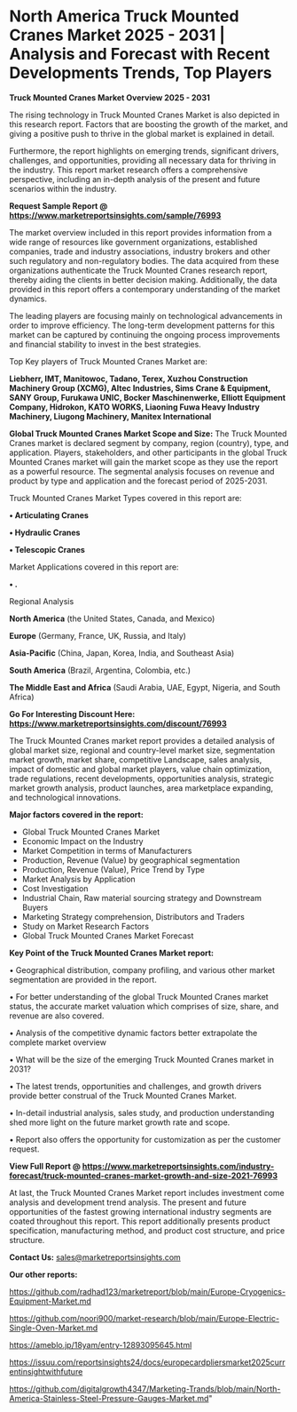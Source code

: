 # North America Truck Mounted Cranes Market 2025 - 2031 | Analysis and Forecast with Recent Developments Trends, Top Players

<Strong> Truck Mounted Cranes Market Overview 2025 - 2031</strong>

The rising technology in Truck Mounted Cranes Market is also depicted in this research report. Factors that are boosting the growth of the market, and giving a positive push to thrive in the global market is explained in detail.

Furthermore, the report highlights on emerging trends, significant drivers, challenges, and opportunities, providing all necessary data for thriving in the industry. This report market research offers a comprehensive perspective, including an in-depth analysis of the present and future scenarios within the industry.

<strong>Request Sample Report @ <a href=https://www.marketreportsinsights.com/sample/76993>https://www.marketreportsinsights.com/sample/76993</a></strong>

The market overview included in this report provides information from a wide range of resources like government organizations, established companies, trade and industry associations, industry brokers and other such regulatory and non-regulatory bodies. The data acquired from these organizations authenticate the Truck Mounted Cranes research report, thereby aiding the clients in better decision making. Additionally, the data provided in this report offers a contemporary understanding of the market dynamics.

The leading players are focusing mainly on technological advancements in order to improve efficiency. The long-term development patterns for this market can be captured by continuing the ongoing process improvements and financial stability to invest in the best strategies.

Top Key players of Truck Mounted Cranes Market are:

<strong>Liebherr, IMT, Manitowoc, Tadano, Terex, Xuzhou Construction Machinery Group (XCMG), Altec Industries, Sims Crane & Equipment, SANY Group, Furukawa UNIC, Bocker Maschinenwerke, Elliott Equipment Company, Hidrokon, KATO WORKS, Liaoning Fuwa Heavy Industry Machinery, Liugong Machinery, Manitex International</strong>

<strong><b>Global Truck Mounted Cranes Market Scope and Size:</b></strong>
The Truck Mounted Cranes market is declared segment by company, region (country), type, and application. Players, stakeholders, and other participants in the global Truck Mounted Cranes market will gain the market scope as they use the report as a powerful resource. The segmental analysis focuses on revenue and product by type and application and the forecast period of 2025-2031.

Truck Mounted Cranes Market Types covered in this report are:

<strong>• Articulating Cranes

• Hydraulic Cranes

• Telescopic Cranes</strong>

Market Applications covered in this report are:

<strong>• .</strong> 

Regional Analysis

<strong>North America</strong> (the United States, Canada, and Mexico)

<strong>Europe</strong> (Germany, France, UK, Russia, and Italy)

<strong>Asia-Pacific</strong> (China, Japan, Korea, India, and Southeast Asia)

<strong>South America</strong> (Brazil, Argentina, Colombia, etc.)

<strong>The Middle East and Africa</strong> (Saudi Arabia, UAE, Egypt, Nigeria, and South Africa)

<strong>Go For Interesting Discount Here: <a href=https://www.marketreportsinsights.com/discount/76993>https://www.marketreportsinsights.com/discount/76993</a></strong>

The Truck Mounted Cranes market report provides a detailed analysis of global market size, regional and country-level market size, segmentation market growth, market share, competitive Landscape, sales analysis, impact of domestic and global market players, value chain optimization, trade regulations, recent developments, opportunities analysis, strategic market growth analysis, product launches, area marketplace expanding, and technological innovations.

<strong><b>Major factors covered in the report:</b></strong>
<ul>
  <li>Global Truck Mounted Cranes Market </li>
  <li>Economic Impact on the Industry</li>
  <li>Market Competition in terms of Manufacturers</li>
  <li>Production, Revenue (Value) by geographical segmentation</li>
  <li>Production, Revenue (Value), Price Trend by Type</li>
  <li>Market Analysis by Application</li>
  <li>Cost Investigation</li>
  <li>Industrial Chain, Raw material sourcing strategy and Downstream Buyers</li>
  <li>Marketing Strategy comprehension, Distributors and Traders</li>
  <li>Study on Market Research Factors</li>
  <li>Global Truck Mounted Cranes Market Forecast</li>
</ul>

<strong><b>Key Point of the Truck Mounted Cranes Market report:</b></strong>

• Geographical distribution, company profiling, and various other market segmentation are provided in the report.

• For better understanding of the global Truck Mounted Cranes market status, the accurate market valuation which comprises of size, share, and revenue are also covered.

• Analysis of the competitive dynamic factors better extrapolate the complete market overview

• What will be the size of the emerging Truck Mounted Cranes market in 2031?

• The latest trends, opportunities and challenges, and growth drivers provide better construal of the Truck Mounted Cranes Market.

• In-detail industrial analysis, sales study, and production understanding shed more light on the future market growth rate and scope.

• Report also offers the opportunity for customization as per the customer request.

<strong><b>View Full Report @ <a href=https://www.marketreportsinsights.com/industry-forecast/truck-mounted-cranes-market-growth-and-size-2021-76993>https://www.marketreportsinsights.com/industry-forecast/truck-mounted-cranes-market-growth-and-size-2021-76993</a></b></strong>


At last, the Truck Mounted Cranes Market report includes investment come analysis and development trend analysis. The present and future opportunities of the fastest growing international industry segments are coated throughout this report. This report additionally presents product specification, manufacturing method, and product cost structure, and price structure.

<strong>Contact Us:</strong>
sales@marketreportsinsights.com

<strong>Our other reports:</strong>

<a href=https://github.com/radhad123/marketreport/blob/main/Europe-Cryogenics-Equipment-Market.md>https://github.com/radhad123/marketreport/blob/main/Europe-Cryogenics-Equipment-Market.md</a>

<a href=https://github.com/noori900/market-research/blob/main/Europe-Electric-Single-Oven-Market.md>https://github.com/noori900/market-research/blob/main/Europe-Electric-Single-Oven-Market.md</a>

<a href=https://ameblo.jp/18yam/entry-12893095645.html>https://ameblo.jp/18yam/entry-12893095645.html</a>

<a href=https://issuu.com/reportsinsights24/docs/europecardpliersmarket2025currentinsightwithfuture>https://issuu.com/reportsinsights24/docs/europecardpliersmarket2025currentinsightwithfuture</a>

<a href=https://github.com/digitalgrowth4347/Marketing-Trands/blob/main/North-America-Stainless-Steel-Pressure-Gauges-Market.md>https://github.com/digitalgrowth4347/Marketing-Trands/blob/main/North-America-Stainless-Steel-Pressure-Gauges-Market.md</a>"
